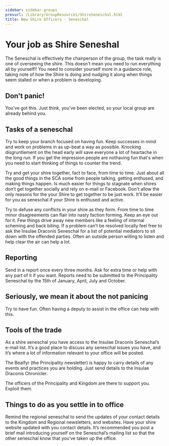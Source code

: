 ```yaml
---
sidebar: sidebar-groups
prevurl: /Library/GroupResources/ShireSeneschal.html
title: New Shire Officers - Seneschal
---
```


# Your job as Shire Seneshal

The Seneschal is effectively the chairperson of the group, the task really is one of overseeing the shire. This doesn't mean you need to run everything all by yourself!! You need to consider yourself more in a guidance role, taking note of how the Shire is doing and nudging it along when things seem stalled or when a problem is developing.

## Don't panic!

You've got this. Just think, you've been elected, so your local group are already behind you.

## Tasks of a seneschal

Try to keep your branch focused on having fun. Keep successes in mind and work on problems in as up-beat a way as possible. Knocking disgruntlement on the head early will save everyone a lot of heartache in the long run.  If you get the impression people are nothaving fun that's when you need to start thinking of things to counter the trend.  

Try and get your shire together, fact to face, from time to time. Just about all the good things in the SCA some from people talking, getting enthused, and making things happen. Is much easier for things to stagnate when shires don’t get together socially and rely on e-mail or Facebook.  Don't allow the only reasons for the your Shire to get together to be just work. It’ll be easier for you as seneschal if your Shire is enthused and active.

Try to defuse any conflicts in your shire as they form. From time to time minor disagreements can flair into nasty faction forming. Keep an eye out for it. Few things drive away new members like a feeling of internal scheming and back biting. If a problem can’t be resolved locally feel free to ask the Insulae Draconis Seneschal for a list of potential mediators to sit down with the offended parties. Often an outside person willing to listen and help clear the air can help a lot.

## Reporting

Send in a report once every three months. Ask for extra time or help with any part of it if you want.  Reports need to be submitted to the Principality Seneschal by the 15th of January, April, July and October. 

## Seriously, we mean it about the not panicing

Try to have fun. Often having a deputy to assist in the office can help with this.

## Tools of the trade

As a shire seneschal you have access to the Insulae Draconis Seneschal’s e-mail list. It’s a good place to discuss any seneschal issues you have, and it’s where a lot of information relevant to your office will be posted.

The Bealfyr (the Principality newsletter) is happy to carry details of any events and practices you are holding. Just send details to the Insulae Draconis Chronicler.

The officers of the Principality and Kingdom are there to support you. Exploit them.

## Things to do as you settle in to office

Remind the regional seneschal to send the updates of your contact details to the Kingdom and Regional newsletters, and websites.
Have your shire website updated with you contact details.
It’s recommended you post a brief mail introducing yourself on the Seneschal’s mailing list so that the other seneschal know that you’ve taken up the office.
